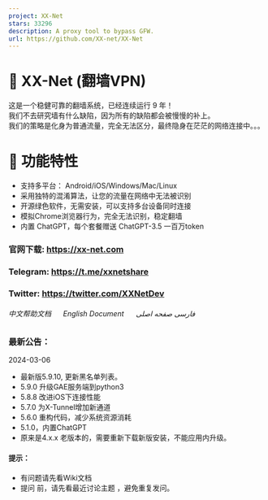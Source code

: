 ```yaml
---
project: XX-Net
stars: 33296
description: A proxy tool to bypass GFW.
url: https://github.com/XX-net/XX-Net
---
```


🚀 XX-Net (翻墙VPN)
=================

这是一个稳健可靠的翻墙系统，已经连续运行 9 年！  
我们不去研究墙有什么缺陷，因为所有的缺陷都会被慢慢的补上。  
我们的策略是化身为普通流量，完全无法区分，最终隐身在茫茫的网络连接中。。。

🔌 功能特性
=======

-   支持多平台： Android/iOS/Windows/Mac/Linux
-   采用独特的混淆算法，让您的流量在网络中无法被识别
-   开源绿色软件，无需安装，可以支持多台设备同时连接
-   模拟Chrome浏览器行为，完全无法识别，稳定翻墙
-   内置 ChatGPT，每个套餐赠送 ChatGPT-3.5 一百万token

  

### 官网下载: https://xx-net.com

### Telegram: https://t.me/xxnetshare

### Twitter: https://twitter.com/XXNetDev

###### 中文帮助文档      English Document      فارسی صفحه اصلی

  

### 最新公告：

2024-03-06

-   最新版5.9.10, 更新黑名单列表。
-   5.9.0 升级GAE服务端到python3
-   5.8.8 改进iOS下连接性能
-   5.7.0 为X-Tunnel增加新通道
-   5.6.0 重构代码，减少系统资源消耗
-   5.1.0，内置ChatGPT
-   原来是4.x.x 老版本的，需要重新下载新版安装，不能应用内升级。

  

#### 提示：

-   有问题请先看Wiki文档
-   提问 前，请先看最近讨论主题 ，避免重复发问。
